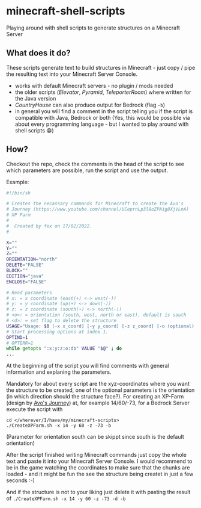 # minecraft-shell-scripts
Playing around with shell scripts to generate structures on a Minecraft Server

## What does it do?
These scripts generate text to build structures in Minecraft - just copy / pipe the resulting text into your Minecraft Server Console.
 * works with default Minecraft servers - no plugin / mods needed
 * the older scripts (*Elevator*, *Pyramid*, *TeleporterRoom*) where written for the Java version
 * *CountryHouse* can also produce output for Bedrock (flag `-b`)
 * in general you will find a comment in the script telling you if the script is compatible with Java, Bedrock or both
(Yes, this would be possible via about every programming language - but I wanted to play around with shell scripts :grin:)

## How?
Checkout the repo, check the comments in the head of the script to see which parameters are possible, run the script and use the output.

Example:
```sh
#!/bin/sh

# Creates the necassary commands for Minecraft to create the Avo's
# Journey (https://www.youtube.com/channel/UCeprnLp3l8oZPAig8XjVLnA)
# XP Farm
#
#  Created by fex on 17/02/2022.
#

X=""
Y=""
Z=""
ORIENTATION="north"
DELETE="FALSE"
BLOCK=""
EDITION="java"
ENCLOSE="FALSE"

# Read parameters
# x: = x coordinate (east(+) <-> west(-))
# y: = y coordinate (up(+) <-> down(-))
# z: = z coordinate (south(+) <-> north(-))
# <o>: = orientation (south, west, north or east), default is south
# <d>: = set flag to delete the structure
USAGE="Usage: $0 [-x x_coord] [-y y_coord] [-z z_coord] [-o (optional) orientation] [-d (optional) to delete the structure]"
# Start processing options at index 1.
OPTIND=1
# OPTERR=1
while getopts ":x:y:z:o:db" VALUE "$@" ; do
...
```
At the beginning of the script you will find comments with general information and explaning the parameters.

Mandatory for about every script are the xyz-coordinates where you want the structure to be created, one of the optional parameters is the orientation (in which direction should the structure face?). For creating an XP-Farm (design by [Avo's Journey](https://www.youtube.com/channel/UCeprnLp3l8oZPAig8XjVLnA)) at, for example 14/60/-73, for a Bedrock Server execute the script with 
```
cd </wherever/I/have/my/minecraft-scripts>
./CreateXPFarm.sh -x 14 -y 60 -z -73 -b
```
(Parameter for orientation south can be skippt since south is the default orientation)

After the script finished writing Minecraft commands just copy the whole text and paste it into your Minecraft Server Console. I would recommend to be in the game watching the coordinates to make sure that the chunks are loaded - and it might be fun the see the structure being createt in just a few seconds :-)

And if the structure is not to your liking just delete it with pasting the result of `./CreateXPFarm.sh -x 14 -y 60 -z -73 -d -b`
